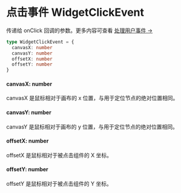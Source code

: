 # 点击事件 WidgetClickEvent

传递给 onClick 回调的参数。更多内容可查看 [处理用户事件 →](/developer-doc/widget/Guide/2.Development/5.Handling-User-Events)

```TypeScript
type WidgetClickEvent = {
  canvasX: number
  canvasY: number
  offsetX: number
  offsetY: number
}
```

#### canvasX: number

canvasX 是鼠标相对于画布的 x 位置，与用于定位节点的绝对位置相同。

#### canvasY: number

canvasY 是鼠标相对于画布的 y 位置，与用于定位节点的绝对位置相同。

#### offsetX: number

offsetX 是鼠标相对于被点击组件的 X 坐标。

#### offsetY: number

offsetY 是鼠标相对于被点击组件的 Y 坐标。